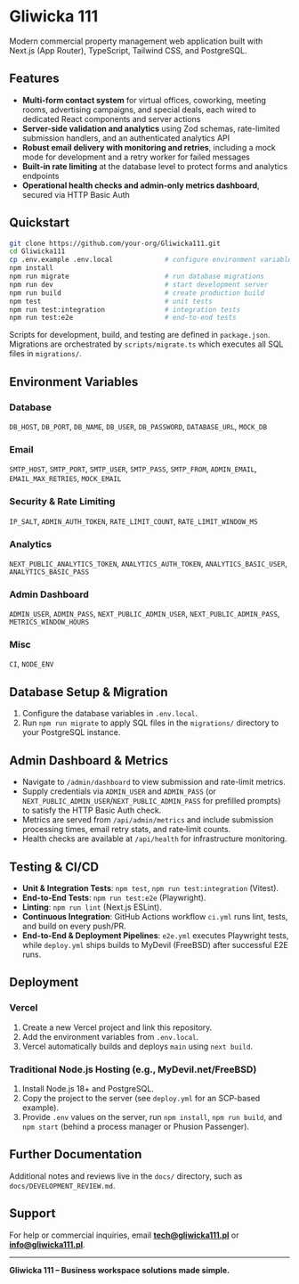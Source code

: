 # Gliwicka 111

Modern commercial property management web application built with Next.js (App Router), TypeScript, Tailwind CSS, and PostgreSQL.

## Features

- **Multi-form contact system** for virtual offices, coworking, meeting rooms, advertising campaigns, and special deals, each wired to dedicated React components and server actions
- **Server-side validation and analytics** using Zod schemas, rate-limited submission handlers, and an authenticated analytics API
- **Robust email delivery with monitoring and retries**, including a mock mode for development and a retry worker for failed messages
- **Built‑in rate limiting** at the database level to protect forms and analytics endpoints
- **Operational health checks and admin-only metrics dashboard**, secured via HTTP Basic Auth

## Quickstart

```bash
git clone https://github.com/your-org/Gliwicka111.git
cd Gliwicka111
cp .env.example .env.local             # configure environment variables
npm install
npm run migrate                        # run database migrations
npm run dev                            # start development server
npm run build                          # create production build
npm test                               # unit tests
npm run test:integration               # integration tests
npm run test:e2e                       # end-to-end tests
```

Scripts for development, build, and testing are defined in `package.json`.  
Migrations are orchestrated by `scripts/migrate.ts` which executes all SQL files in `migrations/`.

## Environment Variables

### Database
`DB_HOST`, `DB_PORT`, `DB_NAME`, `DB_USER`, `DB_PASSWORD`, `DATABASE_URL`, `MOCK_DB`

### Email
`SMTP_HOST`, `SMTP_PORT`, `SMTP_USER`, `SMTP_PASS`, `SMTP_FROM`, `ADMIN_EMAIL`, `EMAIL_MAX_RETRIES`, `MOCK_EMAIL`

### Security & Rate Limiting
`IP_SALT`, `ADMIN_AUTH_TOKEN`, `RATE_LIMIT_COUNT`, `RATE_LIMIT_WINDOW_MS`

### Analytics
`NEXT_PUBLIC_ANALYTICS_TOKEN`, `ANALYTICS_AUTH_TOKEN`, `ANALYTICS_BASIC_USER`, `ANALYTICS_BASIC_PASS`

### Admin Dashboard
`ADMIN_USER`, `ADMIN_PASS`, `NEXT_PUBLIC_ADMIN_USER`, `NEXT_PUBLIC_ADMIN_PASS`, `METRICS_WINDOW_HOURS`

### Misc
`CI`, `NODE_ENV`

## Database Setup & Migration

1. Configure the database variables in `.env.local`.
2. Run `npm run migrate` to apply SQL files in the `migrations/` directory to your PostgreSQL instance.

## Admin Dashboard & Metrics

- Navigate to `/admin/dashboard` to view submission and rate-limit metrics.  
- Supply credentials via `ADMIN_USER` and `ADMIN_PASS` (or `NEXT_PUBLIC_ADMIN_USER`/`NEXT_PUBLIC_ADMIN_PASS` for prefilled prompts) to satisfy the HTTP Basic Auth check.
- Metrics are served from `/api/admin/metrics` and include submission processing times, email retry stats, and rate‑limit counts.
- Health checks are available at `/api/health` for infrastructure monitoring.

## Testing & CI/CD

- **Unit & Integration Tests**: `npm test`, `npm run test:integration` (Vitest).  
- **End-to-End Tests**: `npm run test:e2e` (Playwright).  
- **Linting**: `npm run lint` (Next.js ESLint).  
- **Continuous Integration**: GitHub Actions workflow `ci.yml` runs lint, tests, and build on every push/PR.  
- **End-to-End & Deployment Pipelines**: `e2e.yml` executes Playwright tests, while `deploy.yml` ships builds to MyDevil (FreeBSD) after successful E2E runs.

## Deployment

### Vercel
1. Create a new Vercel project and link this repository.
2. Add the environment variables from `.env.local`.
3. Vercel automatically builds and deploys `main` using `next build`.

### Traditional Node.js Hosting (e.g., MyDevil.net/FreeBSD)
1. Install Node.js 18+ and PostgreSQL.
2. Copy the project to the server (see `deploy.yml` for an SCP-based example).
3. Provide `.env` values on the server, run `npm install`, `npm run build`, and `npm start` (behind a process manager or Phusion Passenger).

## Further Documentation

Additional notes and reviews live in the `docs/` directory, such as `docs/DEVELOPMENT_REVIEW.md`.

## Support

For help or commercial inquiries, email **tech@gliwicka111.pl** or **info@gliwicka111.pl**.

---

**Gliwicka 111 – Business workspace solutions made simple.**

